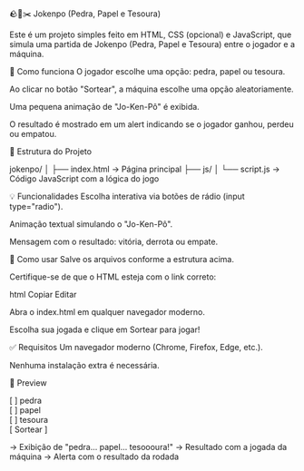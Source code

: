 🪨📄✂️ Jokenpo (Pedra, Papel e Tesoura)

Este é um projeto simples feito em HTML, CSS (opcional) e JavaScript, que simula uma partida de Jokenpo (Pedra, Papel e Tesoura) entre o jogador e a máquina.

🚀 Como funciona
O jogador escolhe uma opção: pedra, papel ou tesoura.

Ao clicar no botão "Sortear", a máquina escolhe uma opção aleatoriamente.

Uma pequena animação de "Jo-Ken-Pô" é exibida.

O resultado é mostrado em um alert indicando se o jogador ganhou, perdeu ou empatou.

📂 Estrutura do Projeto

jokenpo/
│
├── index.html          → Página principal
├── js/
│   └── script.js       → Código JavaScript com a lógica do jogo


💡 Funcionalidades
Escolha interativa via botões de rádio (input type="radio").

Animação textual simulando o "Jo-Ken-Pô".

Mensagem com o resultado: vitória, derrota ou empate.

🔧 Como usar
Salve os arquivos conforme a estrutura acima.

Certifique-se de que o HTML esteja com o link correto:

html
Copiar
Editar
<script src="./js/script.js"></script>
Abra o index.html em qualquer navegador moderno.

Escolha sua jogada e clique em Sortear para jogar!

✅ Requisitos
Um navegador moderno (Chrome, Firefox, Edge, etc.).

Nenhuma instalação extra é necessária.

📸 Preview

[ ] pedra  
[ ] papel  
[ ] tesoura  
[ Sortear ]

-> Exibição de "pedra... papel... tesoooura!"
-> Resultado com a jogada da máquina
-> Alerta com o resultado da rodada
